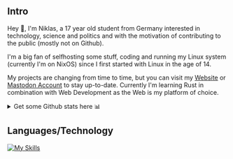 ## Intro
Hey 👋, I'm Niklas, a 17 year old student from Germany interested in technology, science and politics and with the motivation of contributing to the public (mostly not on Github). 

I'm a big fan of selfhosting some stuff, coding and running my Linux system (currently I'm on NixOS) since I first started with Linux in the age of 14. 

My projects are changing from time to time, but you can visit my [Website](https://feuerstein.dev) or [Mastodon Account](https://mastodon.de/@feuerstein) to stay up-to-date. Currently I'm learning Rust in combination with Web Development as the Web is my platform of choice. 

<details>  
<summary>
Get some Github stats here 📊
</summary>

![](https://github-readme-stats.vercel.app/api?username=feuersteinium&theme=gruvbox&show_icons=true&hide_border=true)  
![](https://streak-stats.demolab.com?user=feuersteinium&theme=gruvbox&hide_border=true)  
![](https://github-readme-stats.vercel.app/api/top-langs/?username=feuersteinium&layout=compact&theme=gruvbox&hide_border=true)  
</details>

## Languages/Technology

[![My Skills](https://skillicons.dev/icons?i=git,html,css,python,github,githubactions,vscode,fediverse,md,docker,bash,linux)](https://skillicons.dev)  
